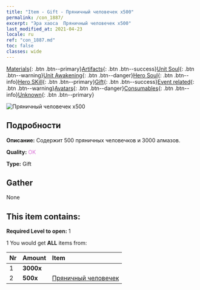 ```yaml
---
title: "Item - Gift - Пряничный человечек х500"
permalink: /con_1887/
excerpt: "Эра хаоса  Пряничный человечек х500"
last_modified_at: 2021-04-23
locale: ru
ref: "con_1887.md"
toc: false
classes: wide
---
```

 [Materials](/ItemsRU/){: .btn .btn--primary}[Artifacts](/ItemsRU/Artifacts/){: .btn .btn--success}[Unit Soul](/ItemsRU/UnitSoul/){: .btn .btn--warning}[Unit Awakening](/ItemsRU/UnitAwakening/){: .btn .btn--danger}[Hero Soul](/ItemsRU/HeroSoul/){: .btn .btn--info}[Hero SKill](/ItemsRU/HeroSkill/){: .btn .btn--primary}[Gift](/ItemsRU/Gift/){: .btn .btn--success}[Event related](/ItemsRU/Events/){: .btn .btn--warning}[Avatars](/ItemsRU/Avatars/){: .btn .btn--danger}[Consumables](/ItemsRU/Consumables/){: .btn .btn--info}[Unknown](/ItemsRU/Unknown/){: .btn .btn--primary}

 ![Пряничный человечек х500](/images/t/i_907507.png)

## Подробности
 **Описание:** Содержит 500 пряничных человечков и 3000 алмазов.

 **Quality:** <span style="color: #DA70D6">OK</span>

 **Type:** Gift

## Gather

  None

## This item contains:

 **Required Level to open:** 1

 1 You would get **ALL** items  from:

  | Nr | Amount |     Item    |
  |:---|:-------|:------------|
  | 1 |  **3000x** | <i class="fas fa-gem"/> |  | 
  | 2 |  **500x** | [Пряничный человечек](/ItemsRU/con_1092/) |  | 
